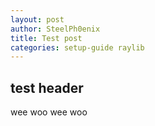 ```yaml
---
layout: post
author: SteelPh0enix
title: Test post
categories: setup-guide raylib
---
```


## test header

wee woo wee woo
